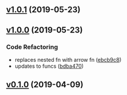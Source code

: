 <a name="v1.0.1"></a>
## [v1.0.1](https://github.com/alexseitsinger/react-nested-routes/compare/v1.0.0...v1.0.1) (2019-05-23)


<a name="v1.0.0"></a>
## [v1.0.0](https://github.com/alexseitsinger/react-nested-routes/compare/v0.1.0...v1.0.0) (2019-05-23)

### Code Refactoring
- replaces nested fn with arrow fn ([ebcb9c8](https://github.com/alexseitsinger/react-nested-routes/commit/ebcb9c89984c60e2d201ec4edd7a5737f2c267e0))
- updates to funcs ([bdba470](https://github.com/alexseitsinger/react-nested-routes/commit/bdba4705aceabf2d8339feffc8d33cbaad177cfd))


<a name="v0.1.0"></a>
## [v0.1.0](https://github.com/alexseitsinger/react-nested-routes/compare/cf5977e2c4dd070dbd2925b0c55a0fd218a16848...v0.1.0) (2019-04-09)


